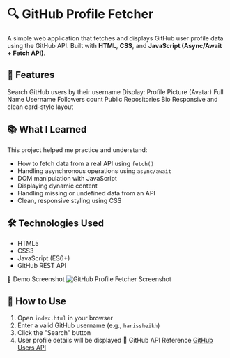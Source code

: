 # 🔍 GitHub Profile Fetcher

A simple web application that fetches and displays GitHub user profile data using the GitHub API. Built with **HTML**, **CSS**, and **JavaScript (Async/Await + Fetch API)**.
## 🚀 Features

 Search GitHub users by their username
 Display:
   Profile Picture (Avatar)
   Full Name
   Username
   Followers count
   Public Repositories
   Bio
   Responsive and clean card-style layout
## 📚 What I Learned

This project helped me practice and understand:
- How to fetch data from a real API using `fetch()`
- Handling asynchronous operations using `async/await`
- DOM manipulation with JavaScript
- Displaying dynamic content
- Handling missing or undefined data from an API
- Clean, responsive styling using CSS


## 🛠 Technologies Used

- HTML5
- CSS3
- JavaScript (ES6+)
- GitHub REST API

📸 Demo Screenshot
![GitHub Profile Fetcher Screenshot](screenshot.png)

## 🧪 How to Use
1. Open `index.html` in your browser
2. Enter a valid GitHub username (e.g., `harissheikh`)
3. Click the "Search" button
4. User profile details will be displayed
🔗 GitHub API Reference
[GitHub Users API](https://api.github.com/users/USERNAME)


